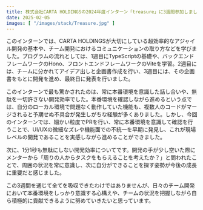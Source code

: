 ```yaml
---
title: 株式会社CARTA HOLDINGSの2024年度インターン「treasure」に3週間参加しました。 
date: 2025-02-05
images: [ "/images/stack/Treasure.jpg" ]
---
```


このインターンでは、CARTA HOLDINGSが大切にしている超効率的なアジャイル開発の基本や、チーム開発におけるコミュニケーションの取り方などを学びました。プログラムの流れとしては、1週目にTypeScriptの基礎や、バックエンドフレームワークのHono、フロントエンドフレームワークのViteを学習。2週目には、チームに分かれてアイデア出しと企画書作成を行い、3週目には、その企画書をもとに開発を進め、最終日に発表を行いました。 

このインターンで最も驚かされたのは、常に本番環境を意識した話し合いや、無駄を一切許さない開発効率でした。本番環境を確認しながら進めるという点では、自分のローカル環境で問題なく動作していた機能も、複数人のコードがマージされると予期せぬ不具合が発生しがちな経験が多くありました。しかし、今回のインターンでは、細かい粒度でPRを行い、常に本番環境を意識して確認を行うことで、UI/UXの微細なズレや機能面での不統一を早期に発見し、これが現場レベルの開発であることを実感しながら進めることができました。

次に、1分1秒も無駄にしない開発効率についてです。開発の手が少し空いた際にメンターから「周りの人からタスクをもらえることを考えたか？」と問われたことで、周囲の状況を常に意識し、次に自分ができることを探す姿勢が今後の成長に重要だと感じました。

この3週間を通じて全てを吸収できたわけではありませんが、日々のチーム開発において本番環境をしっかり意識する心構えや、チームの状況を把握しながら自ら積極的に貢献できるように努めていきたいと思っています。